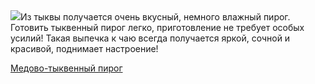<!--2025-10-07 00:02:04-->
<div class="yb">
  <div class="rss povarenok"><a href="https://www.povarenok.ru/recipes/show/183141/"><img src="https://www.povarenok.ru/data/cache/2025oct/07/02/3191760_40337-640x480.jpg"></a>Из тыквы получается очень вкусный, немного влажный пирог. Готовить тыквенный пирог легко, приготовление не требует особых усилий! Такая выпечка к чаю всегда получается яркой, сочной и красивой, поднимает настроение! <p class="titl"><a href="https://www.povarenok.ru/recipes/show/183141/">Медово-тыквенный пирог</a></p></div>
</div>
